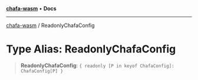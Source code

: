 [**chafa-wasm**](../README.md) • **Docs**

***

[chafa-wasm](../README.md) / ReadonlyChafaConfig

# Type Alias: ReadonlyChafaConfig

> **ReadonlyChafaConfig**: `{ readonly [P in keyof ChafaConfig]: ChafaConfig[P] }`
